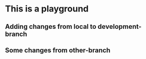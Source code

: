 # This is a playground 

## Adding changes from local to development-branch

## Some changes from other-branch